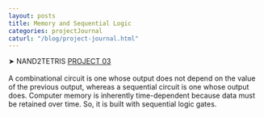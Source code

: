 ```yaml
---
layout: posts
title: Memory and Sequential Logic
categories: projectJournal
caturl: "/blog/project-journal.html"
---
```

➤ NAND2TETRIS <a href="https://github.com/wangzi190/nand2tetris/tree/master/03" target="_blank"><u>P</u>ROJECT 03</a>
<br><br>
A combinational circuit is one whose output does not depend on the value of the previous output, whereas a sequential circuit is one whose output does. Computer memory is inherently time-dependent because data must be retained over time. So, it is built with sequential logic gates.
<br><br>
